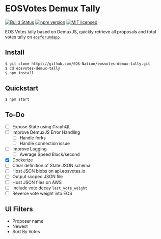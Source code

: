 # EOSVotes Demux Tally

[![Build Status](https://travis-ci.org/EOS-Nation/eosvotes-demux-tally.svg?branch=master)](https://travis-ci.org/EOS-Nation/eosvotes-demux-tally)
[![npm version](https://badge.fury.io/js/eosvotes-demux-tally.svg)](https://badge.fury.io/js/eosvotes-demux-tally)
[![MIT licensed](https://img.shields.io/badge/license-MIT-blue.svg)](https://raw.githubusercontent.com/EOS-Nation/eosvotes-demux-tally/master/LICENSE)

EOS Votes tally based on DemuxJS, quickly retrieve all proposals and total votes tally on [`eosforumdapp`](https://github.com/eoscanada/eosio.forum).

## Install

```bash
$ git clone https://github.com/EOS-Nation/eosvotes-demux-tally.git
$ cd eosvotes-demux-tally
$ npm install
```

## Quickstart

```bash
$ npm start
```

## To-Do

- [ ] Expose State using GraphQL
- [ ] Improve DemuxJS Error Handling
  - [ ] Handle forks
  - [ ] Handle connection issue
- [ ] Improve Logging
  - [ ] Average Speed Block/second
- [x] Dockerize
- [ ] Clear definition of State JSON schema
- [ ] Host JSON blobs on api.eosvotes.io
- [ ] Output scoped JSON file
- [ ] Host JSON files on AWS
- [ ] Include vote decay `last_vote_weight`
- [ ] Reverse vote weight into EOS

## UI Filters

- Proposer name
- Newest
- Sort By Votes